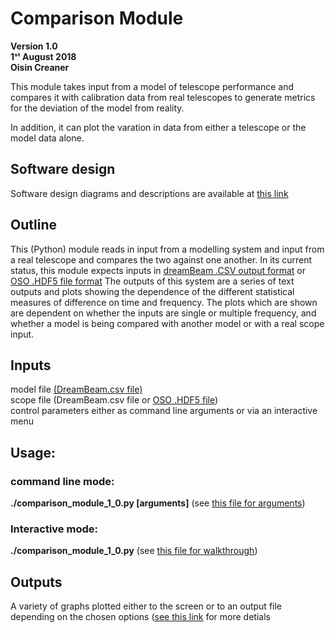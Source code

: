 # Comparison Module 
**Version 1.0\
1ˢᵗ August 2018\
Oisin Creaner**

This module takes input from a model of telescope performance and
compares it with calibration data from real telescopes to generate
metrics for the deviation of the model from reality.

In addition, it can plot the varation in data from either a telescope 
or the model data alone.


## Software design
Software design diagrams and descriptions are available at [this link](/comparison_module/Comparison_Module.md)

## Outline
This (Python) module reads in input from a modelling system and input 
from a real telescope and compares the two against one another. In its
current status, this module expects inputs in 
[dreamBeam .CSV output format](/data_descriptions/DreamBeam_Source_data_description.md) or 
[OSO .HDF5 file format](/data_descriptions/OSO_HDF5.md)
The outputs of this system are a series of text outputs and
plots showing the dependence of the different statistical measures of difference
on time and frequency.  The plots which are shown are dependent on whether 
the inputs are single or multiple frequency, and whether a model is being 
compared with another model or with a real scope input.

## Inputs
model file [(DreamBeam.csv file)](/data_descriptions/DreamBeam_Source_data_description.md)\
scope file (DreamBeam.csv file or [OSO .HDF5 file](/data_descriptions/OSO_HDF5.md))\
control parameters either as command line arguments or via an interactive menu

## Usage:

### command line mode:
**./comparison_module_1_0.py \[arguments\]** (see [this file for arguments](/comparison_module/cli_arguments.md))
### Interactive mode:
**./comparison_module_1_0.py** (see [this file for walkthrough](/comparison_module/interactive_mode.md))

                        
## Outputs
A variety of graphs plotted either to the screen or to an output file depending on the chosen options ([see this link](/comparison_module/outputs.md) for more detials
 
